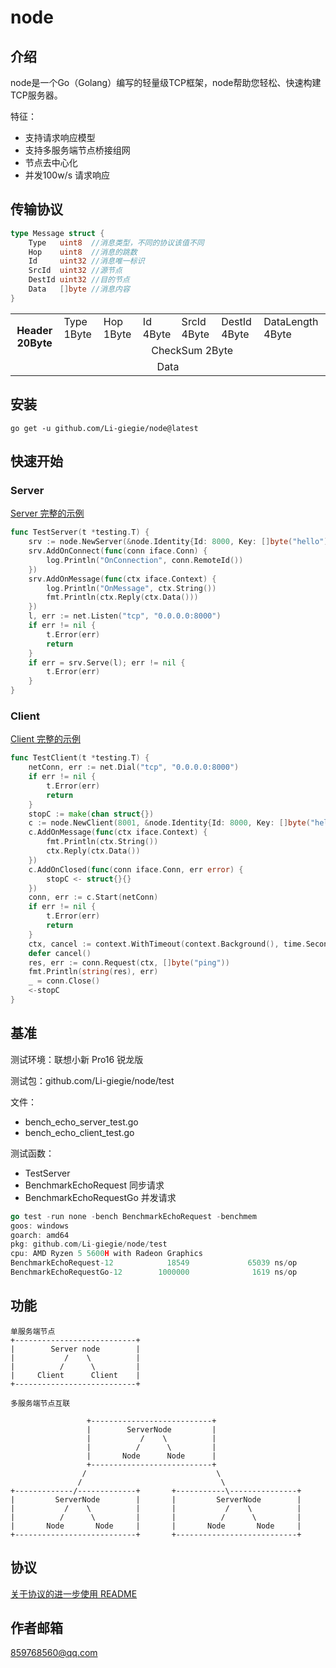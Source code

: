 # node

## 介绍
node是一个Go（Golang）编写的轻量级TCP框架，node帮助您轻松、快速构建TCP服务器。

特征：
- 支持请求响应模型
- 支持多服务端节点桥接组网
- 节点去中心化
- 并发100w/s 请求响应

## 传输协议
```go
type Message struct {
	Type   uint8  //消息类型，不同的协议该值不同
	Hop    uint8  //消息的跳数
	Id     uint32 //消息唯一标识
	SrcId  uint32 //源节点
	DestId uint32 //目的节点
	Data   []byte //消息内容
}
```
<table >
  <tr>
    <th rowspan="2" >Header 20Byte</th>
    <td >Type 1Byte</td>
    <td >Hop 1Byte</td>
    <td >Id 4Byte</td>
    <td >SrcId 4Byte</td>
    <td >DestId 4Byte</td>
    <td >DataLength 4Byte</td>
  </tr>
  <tr >
    <td align="center" colspan="6">CheckSum 2Byte</td>
  </tr>
  <tr >
    <td align="center" colspan="7">Data</td>
  </tr>
</table>

## 安装
```
go get -u github.com/Li-giegie/node@latest
```
## 快速开始
### Server
[Server 完整的示例](example/basic/server/main.go)
```go
func TestServer(t *testing.T) {
	srv := node.NewServer(&node.Identity{Id: 8000, Key: []byte("hello"), Timeout: time.Second * 6}, nil)
	srv.AddOnConnect(func(conn iface.Conn) {
		log.Println("OnConnection", conn.RemoteId())
	})
	srv.AddOnMessage(func(ctx iface.Context) {
		log.Println("OnMessage", ctx.String())
		fmt.Println(ctx.Reply(ctx.Data()))
	})
	l, err := net.Listen("tcp", "0.0.0.0:8000")
	if err != nil {
		t.Error(err)
		return
	}
	if err = srv.Serve(l); err != nil {
		t.Error(err)
	}
}
```

### Client
[Client 完整的示例](example/basic/client/main.go)
```go
func TestClient(t *testing.T) {
	netConn, err := net.Dial("tcp", "0.0.0.0:8000")
	if err != nil {
		t.Error(err)
		return
	}
	stopC := make(chan struct{})
	c := node.NewClient(8001, &node.Identity{Id: 8000, Key: []byte("hello"), Timeout: time.Second * 6}, nil)
	c.AddOnMessage(func(ctx iface.Context) {
		fmt.Println(ctx.String())
		ctx.Reply(ctx.Data())
	})
	c.AddOnClosed(func(conn iface.Conn, err error) {
		stopC <- struct{}{}
	})
	conn, err := c.Start(netConn)
	if err != nil {
		t.Error(err)
		return
	}
	ctx, cancel := context.WithTimeout(context.Background(), time.Second*3)
	defer cancel()
	res, err := conn.Request(ctx, []byte("ping"))
	fmt.Println(string(res), err)
	_ = conn.Close()
	<-stopC
}
```

## 基准
测试环境：联想小新 Pro16 锐龙版

测试包：github.com/Li-giegie/node/test

文件：
- bench_echo_server_test.go
- bench_echo_client_test.go

测试函数：
- TestServer
- BenchmarkEchoRequest 同步请求
- BenchmarkEchoRequestGo 并发请求
```go
go test -run none -bench BenchmarkEchoRequest -benchmem
goos: windows
goarch: amd64
pkg: github.com/Li-giegie/node/test
cpu: AMD Ryzen 5 5600H with Radeon Graphics
BenchmarkEchoRequest-12            18549             65039 ns/op             186 B/op          6 allocs/op
BenchmarkEchoRequestGo-12        1000000              1619 ns/op             393 B/op          7 allocs/op
```

## 功能
```
单服务端节点
+---------------------------+
|        Server node        |
|           /    \          |
|          /      \         |  
|     Client      Client    |
+---------------------------+
```
```
多服务端节点互联

                 +---------------------------+
                 |        ServerNode         |
                 |           /    \          |
                 |          /      \         |  
                 |       Node      Node      |
                 +---------------------------+
                /                             \
               /                               \
+-------------/-------------+       +-----------\---------------+
|         ServerNode        |       |         ServerNode        |
|           /    \          |       |           /    \          |
|          /      \         |       |          /      \         |  
|       Node       Node     |       |       Node       Node     |
+---------------------------+       +---------------------------+
```

## 协议
[关于协议的进一步使用 README](docs/protocol)

## 作者邮箱
[859768560@qq.com](https://mail.qq.com/cgi-bin/loginpage?s=logout)

